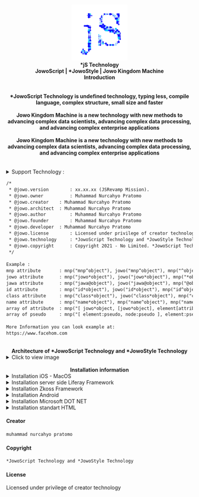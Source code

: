 <div align="center">
<a href="https://www.facehom.com/" target="_self">
<img src="https://github.com/JowoScript/JowoScript_Technology/blob/core/iconJS.png" 
     title="JowoScript | *JowoStyle | Jowo Kingdom Machine - *jS Technology"
     alt="JowoScript | *JowoStyle | Jowo Kingdom Machine - *jS Technology"     
     height="150px" width="150px"></img>
</a>
</div>
<div align="center">
<strong>
	*jS Technology
</strong>
<br>
<strong>
	JowoScript | *JowoStyle | Jowo Kingdom Machine
</strong>
<br>
<strong>
	Introduction
</strong>
</div>
<br><br>
<div align="center">
<strong>
	*JowoScript Technology is undefined technology, typing less, compile language, complex structure, small size and faster
</strong>
</div>
<br>
<div align="center">	
<strong>
	Jowo Kingdom Machine is a new technology with new methods to advancing complex data scientists, advancing complex data processing, and advancing complex enterprise applications
</strong>
</div>
<br>
<div align="center">
<strong>
	Jowo Kingdom Machine is a new technology with new methods to advancing complex data scientists, advancing complex data processing, and advancing complex enterprise applications
</strong>
</div>
<br><br>

<details>
<summary>Support Technology :</summary>	
<ul><li>Licensed under privilege of creator technology (How to get a license token can contact email cohayfun@gmail for the exact price with the rules that I have set.)</li><li>*JowoScript Technology build with bytecode concept with methode Just In Time (JIT) and writing in notepad.</li><li>*JowoStyle Technology build with core of computation style concept with methode Just In Time (JIT) and writing in notepad.</li><li>Auto compiler and Dive Deeper JowoStyle Runtimes of compiler inside file extension *.jss and *.js3 with type of application/jowostyle or text/jowostyle</li><li>Auto compiler and Dive Deeper JowoScript Runtimes of compiler inside file extension *.jowo and *.jawa with type of application/jowoscript or text/jowoscript</li><li>JowoScript Technology and JowoStyle Technology undefined technology the mean is cannot be detected by third-party technology or the like because the source code of JowoScript Technology is end-to-end encryption, meaning that it is not easily read by bad hackers or cybercriminals.</li><li>Very easy to install on multiplatform servers to deploy because it is a native technology with javascript technology standard</li><li>Support TypeScript above version 1.0.0 auto compiler file *.ts</li><li>Responsive mode user interface (Meaning i.e. when your design is in tablet mode, mobile or phone mode, television mode, LCD(Liquid Crystal Display) mode and laptop mode)</li><li>Native platform (For example, a cross-platform application may run on Microsoft Mobile, Microsoft Windows, Android, z/OS, Linux OS, Unix OS, iOS and macOS)</li><li>Smart automatic detection error in javascript engine</li><li>Smart automatic detection error in jowoscript engine</li><li>Handling array of objects and decided multiple of attributes and pseudo</li></ul>
</details>

```html
/*
 * @jowo.version        : xx.xx.xx (JSRevamp Mission).
 * @jowo.owner        	: Muhammad Nurcahyo Pratomo
 * @jowo.creator	: Muhammad Nurcahyo Pratomo
 * @jowo.architect	: Muhammad Nurcahyo Pratomo
 * @jowo.author         : Muhammad Nurcahyo Pratomo
 * @jowo.founder        : Muhammad Nurcahyo Pratomo 
 * @jowo.developer	: Muhammad Nurcahyo Pratomo 
 * @jowo.license        : Licensed under privilege of creator technology (How to get token license contact email cohayfun@gmail).
 * @jowo.technology     : *JowoScript Technology and *JowoStyle Technology
 * @jowo.copyright      : Copyright 2021 - No Limited. *JowoScript Technology and *JowoStyle Technology. All rights reserved.
 */

Example :
mnp attribute		: mnp("mnp^object"), jowo("mnp^object"), mnp("^object"), jowo("^object");
jowo attribute		: mnp("jowo*object"), jowo("jowo*object"), mnp("*object"), jowo("*object");
jawa attribute		: mnp("jawa@object"), jowo("jawa@object"), mnp("@object"), jowo("@object");
id attribute		: mnp("id*object"), jowo("id*object"), mnp("id^object"), jowo("id^object"), mnp("id@object"), jowo("id@object"), mnp("#object"), jowo("#object");
class attribute		: mnp("class*object"), jowo("class*object"), mnp("class^object"), jowo("class^object"), mnp("class@object"), jowo("class@object"), mnp(".object"), jowo(".object");
name attribute		: mnp("name*object"), mnp("name^object"), mnp("name@object");
array of attribute 	: mnp("[ jowo*object, [jowo*object], element[attribute], node[node] ]")	mnp("element[attribute="value"], [attribute="value"], [attribute="value"] [attribute]");
array of pseudo		: mnp("[ element:pseudo, node:pseudo ], element:pseudo node:pseudo object:pseudo ");

More Information you can look example at:
https://www.facehom.com
```
<br>
<div align="center"><strong>Architecture of *JowoScript Technology and *JowoStyle Technology</strong></div>
<details>
<summary>Click to view image</summary>	
<img src="https://github.com/JowoScript/JowoScript_Technology/blob/core/architecture of jowoscript technology 0.4.5.png" title="Architecture of *JowoScript Technology and *JowoStyle Technology">
</details>
<br>
<div align="center"><strong>Installation information</strong></div>
<details>
<summary>Installation iOS - MacOS</summary>

```java
//Let's call class WKWebViewConfiguration(), WKWebView(frame, config), URL(url root) and URLRequest(base string url)
import UIKit
import WebKit
class ViewController: UIViewController, WKUIDelegate {
    var webView: WKWebView!
    override func loadView() {
        let webConfiguration = WKWebViewConfiguration()
        webView = WKWebView(frame: .zero, configuration: webConfiguration)
        webView.uiDelegate = self
        view = webView
    }
    override func viewDidLoad() {
        super.viewDidLoad()        
        let myURL = URL(string:"jowo-script.js")
        let myRequest = URLRequest(url: myURL!)
        webView.load(myRequest) //Load from url base webview class
	webView.loadHTMLString("<script>jowo.technology</script>", baseURL: myURL)
	//Result : JowoScript Technology
    }
}
```
iOS - MacOS, More information you can look at [here](https://developer.apple.com/documentation/webkit/wkwebview)
</details>
<details>
<summary>Installation server side Liferay Framework</summary>
	
```java
//Call this class JSTopHeadDynamicInclude extends BaseDynamicInclude (include, register)
@Component(immediate = true, service = DynamicInclude.class)
public class JSTopHeadDynamicInclude extends BaseDynamicInclude {
	@Override
	public void include(HttpServletRequest request, HttpServletResponse response, String key)
		throws IOException {
		PrintWriter printWriter = response.getWriter();
		String content = "<script href=\"http://localhost:8080/../../js/jowo-script.js\" type = \"text/javascript\" />";
		String jowoScript = "jowo.technology" type = \"text/javascript\" />";
		printWriter.println(jowoScript);
		//In console IDE like eclipse, rational application developer, jetbrains, netbeans, browser environment, etc. 
		//Result : JowoScript Technology
	}
	@Override
	public void register(DynamicIncludeRegistry dynamicIncludeRegistry) {
		dynamicIncludeRegistry.register("/html/common/themes/top_js.jspf#resources");		
	}  
}
```
Liferay Framework, More information you can look at [here](https://help.liferay.com/hc/en-us/articles/360018165751-Top-JS-Dynamic-Include-)
</details>
<details>
<summary>Installation Zkoss Framework</summary>
	
```javascript
<zk>
<script type="text/javascript" src="jowo-script.js"></script>
<window title="sample jowo script" border="none" width="100%" closable="true">	
	<script type="text/javascript">
		jowo.technology
	</script>
	//Result : JowoScript Technology
</window>
</zk>
```
</details>
<details>
<summary>Installation Android</summary>
	
```java
webview.loadDataWithBaseURL("file:///android_asset/javascript/jowo-script.js", page, "text/javascript", null, null);
```
Android, More information you can look at [here](https://developer.android.com/guide/webapps/webview#kotlin)
</details>
<details>
<summary>Installation Microsoft DOT NET</summary>

```cs
/* Let's call this function in server side */
/* 
@Function method call in server side
public string GetWebResourceUrl (Type type, string resourceName);
*/

using System;
using System.Web;
using System.Web.UI;
using System.Security.Permissions;
[assembly: WebResource("Samples.AspNet.CS.Controls.jowo-script.js", "application/x-javascript")]
namespace Samples.AspNet.CS.Controls
{
    [AspNetHostingPermission(SecurityAction.Demand, Level = AspNetHostingPermissionLevel.Minimal)]
    public class ClientScriptResourceLabel
    {
		Console.WriteLine(jowo.technology);
		//Result : JowoScript Technology
    }
}
```
Microsoft DOT NET, More information you can look at [here](https://docs.microsoft.com/en-us/dotnet/api/system.web.ui.clientscriptmanager.getwebresourceurl?redirectedfrom=MSDN&view=netframework-4.8#System_Web_UI_ClientScriptManager_GetWebResourceUrl_System_Type_System_String_)
</details>
<details>
<summary>Installation standart HTML</summary>

<b>Make sure your code JavaScript tag install.</b>
	
```html
<html>
<head>
<script type="text/javascript" src="jowo-script.js"></script>
</head>
<body>
	<script type="text/jowoscript">
		<string> strong = 'JowoScript walking alone';
		<int> count = 1 / 9999;
		jowo.information( strong );
		jowo.information('Result :'+count);
		//Result JowoScript walking alone
		//Result 0.00010001000100010001
	</script>
	<jowo-script>
		jowo.information( jowo.technology );
		//Result JowoScript Technology
	</jowo-script>
</body>
</html>
```
</details>

#### Creator
```html
muhammad nurcahyo pratomo
```
#### Copyright
```html
*JowoScript Technology and *JowoStyle Technology
```
#### License
Licensed under privilege of creator technology
